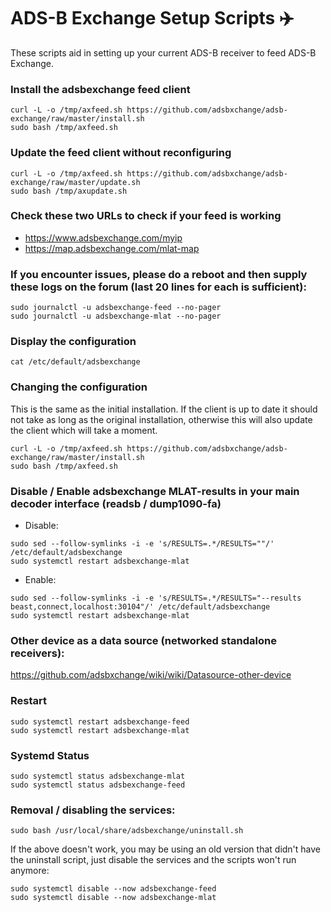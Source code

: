 # ADS-B Exchange Setup Scripts :airplane:

These scripts aid in setting up your current ADS-B receiver to feed ADS-B Exchange.

### Install the adsbexchange feed client

```
curl -L -o /tmp/axfeed.sh https://github.com/adsbxchange/adsb-exchange/raw/master/install.sh
sudo bash /tmp/axfeed.sh
```

### Update the feed client without reconfiguring

```
curl -L -o /tmp/axfeed.sh https://github.com/adsbxchange/adsb-exchange/raw/master/update.sh
sudo bash /tmp/axupdate.sh
```

### Check these two URLs to check if your feed is working

- https://www.adsbexchange.com/myip
- https://map.adsbexchange.com/mlat-map

### If you encounter issues, please do a reboot and then supply these logs on the forum (last 20 lines for each is sufficient):

```
sudo journalctl -u adsbexchange-feed --no-pager
sudo journalctl -u adsbexchange-mlat --no-pager
```

### Display the configuration

```
cat /etc/default/adsbexchange
```

### Changing the configuration

This is the same as the initial installation.
If the client is up to date it should not take as long as the original installation,
otherwise this will also update the client which will take a moment.

```
curl -L -o /tmp/axfeed.sh https://github.com/adsbxchange/adsb-exchange/raw/master/install.sh
sudo bash /tmp/axfeed.sh
```

### Disable / Enable adsbexchange MLAT-results in your main decoder interface (readsb / dump1090-fa)

- Disable:

```
sudo sed --follow-symlinks -i -e 's/RESULTS=.*/RESULTS=""/' /etc/default/adsbexchange
sudo systemctl restart adsbexchange-mlat
```
- Enable:

```
sudo sed --follow-symlinks -i -e 's/RESULTS=.*/RESULTS="--results beast,connect,localhost:30104"/' /etc/default/adsbexchange
sudo systemctl restart adsbexchange-mlat
```

### Other device as a data source (networked standalone receivers):

https://github.com/adsbxchange/wiki/wiki/Datasource-other-device

### Restart

```
sudo systemctl restart adsbexchange-feed
sudo systemctl restart adsbexchange-mlat
```


### Systemd Status

```
sudo systemctl status adsbexchange-mlat
sudo systemctl status adsbexchange-feed
```


### Removal / disabling the services:

```
sudo bash /usr/local/share/adsbexchange/uninstall.sh
```

If the above doesn't work, you may be using an old version that didn't have the uninstall script, just disable the services and the scripts won't run anymore:

```
sudo systemctl disable --now adsbexchange-feed
sudo systemctl disable --now adsbexchange-mlat
```
